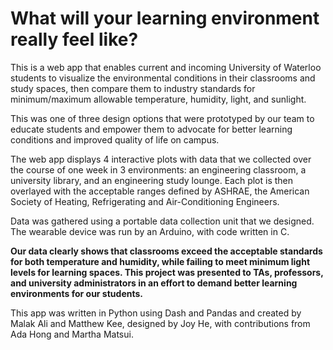 # What will your learning environment really feel like?
This is a web app that enables current and incoming University of Waterloo students to visualize the environmental conditions in their classrooms and study spaces, then compare them to industry standards for minimum/maximum allowable temperature, humidity, light, and sunlight. 

This was one of three design options that were prototyped by our team to educate students and empower them to advocate for better learning conditions and improved quality of life on campus. 

The web app displays 4 interactive plots with data that we collected over the course of one week in 3 environments: an engineering classroom, a university library, and an engineering study lounge. Each plot is then overlayed with the acceptable ranges defined by ASHRAE, the American Society of Heating, Refrigerating and Air-Conditioning Engineers. 

Data was gathered using a portable data collection unit that we designed. The wearable device was run by an Arduino, with code written in C. 

**Our data clearly shows that classrooms exceed the acceptable standards for both temperature and humidity, while failing to meet minimum light levels for learning spaces. This project was presented to TAs, professors, and university administrators in an effort to demand better learning environments for our students.** 

This app was written in Python using Dash and Pandas and created by Malak Ali and Matthew Kee, designed by Joy He, with contributions from Ada Hong and Martha Matsui. 
